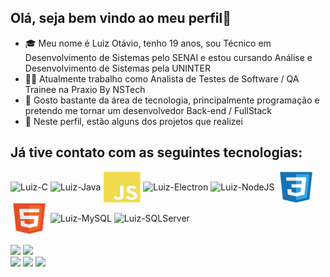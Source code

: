 ## Olá, seja bem vindo ao meu perfil👋

- 🎓 Meu nome é Luiz Otávio, tenho 19 anos, sou Técnico em Desenvolvimento de Sistemas pelo SENAI e estou cursando Análise e         
      Desenvolvimento de Sistemas pela UNINTER
- 🕵️‍♂️ Atualmente trabalho como Analista de Testes de Software / QA Trainee na Praxio By NSTech
- 📖 Gosto bastante da área de tecnologia, principalmente programação e pretendo me tornar um desenvolvedor Back-end / FullStack
- 📌 Neste perfil, estão alguns dos projetos que realizei

## Já tive contato com as seguintes tecnologias:
<div name="Bloco das linguagens e da foto"  style="display: inline_block" color="">
  <img align="center" alt="Luiz-C" height="50" width="60" src="https://cdn.jsdelivr.net/gh/devicons/devicon/icons/c/c-original.svg">
  <img align="center" alt="Luiz-Java" height="50" width="60" src="https://cdn.jsdelivr.net/gh/devicons/devicon/icons/java/java-original-wordmark.svg">
  <img align="center" alt="Luiz-Js" height="50" width="60" src="https://raw.githubusercontent.com/devicons/devicon/master/icons/javascript/javascript-plain.svg">
  <!--<img align="center" alt="Luiz-React" height="50" width="60" src="https://raw.githubusercontent.com/devicons/devicon/master/icons/react/react-original.svg">-->
  <img align="center" alt="Luiz-Electron" height="50" width="60" src="https://cdn.jsdelivr.net/gh/devicons/devicon/icons/electron/electron-original.svg">
  <img align="center" alt="Luiz-NodeJS" height="50" width="60" src="https://cdn.jsdelivr.net/gh/devicons/devicon/icons/nodejs/nodejs-plain.svg">
  <img align="center" alt="Luiz-CSS" height="50" width="60" src="https://raw.githubusercontent.com/devicons/devicon/master/icons/css3/css3-original.svg">
  <img align="center" alt="Luiz-HTML" height="50" width="60" src="https://raw.githubusercontent.com/devicons/devicon/master/icons/html5/html5-original.svg">
  <img align="center" alt="Luiz-MySQL" height="80" width="90" src="https://cdn.jsdelivr.net/gh/devicons/devicon/icons/mysql/mysql-original-wordmark.svg">
  <img align="center" alt="Luiz-SQLServer" height="50" width="60" src="https://www.freeiconspng.com/uploads/sql-server-icon-8.png" width="350" alt="Sql Server Library Icon"/>
</div>

<!--FOTO DO README-->
<div>
<!--<img align="right" alt="Luiz-pic" height="300" style="border-radius:50px;" src="https://instagram.fplu19-1.fna.fbcdn.net/v/t51.2885-19/277692306_701496051007122_1383260902790911620_n.jpg?stp=dst-jpg_s150x150&_nc_ht=instagram.fplu19-1.fna.fbcdn.net&_nc_cat=106&_nc_ohc=91Wm2XNaF_gAX8U2zzY&tn=nKPuUuSRnRVKbg1t&edm=ACWDqb8BAAAA&ccb=7-5&oh=00_AfDov28ArPveHHpjhIGhPUqSA673wKlotCFsTxFP6FRtjg&oe=63C7B687&_nc_sid=1527a3?width=676&height=676">-->
</div>

<!--STATUS DO GITHUB, CONTAGEM DE COMMITS, ETC...-->
<div id="teste"><br>
  <img height="200em" src="https://github-readme-stats.vercel.app/api?username=LuizinDevS&show_icons=true&theme=midnight-purple&include_all_commits=true&count_private_true"/>
  <img height="200em" src="https://github-readme-stats.vercel.app/api/top-langs/?username=LuizinDevS&layout=compact&langs_count=16&theme=midnight-purple"/>
</div>

 <!--REDES SOCIAIS-->
<div id='redes_sociais'> 
  <a href="https://www.instagram.com/LuizinDevS/" target="_blank"><img src="https://img.shields.io/badge/-Instagram-%23E4405F?style=for-the-badge&logo=instagram&logoColor=white" target="_blank"></a>
  <a href = "mailto:luizotavio0293@gmail.com"><img src="https://img.shields.io/badge/-Gmail-%23333?style=for-the-badge&logo=gmail&logoColor=white" target="_blank"></a>
  <a href="https://www.linkedin.com/in/luiz-souza-970963236/" target="_blank"><img src="https://img.shields.io/badge/-LinkedIn-%230077B5?style=for-the-badge&logo=linkedin&logoColor=white" target="_blank"></a> 
</div>



